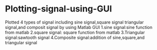# Plotting-signal-using-GUI
Plotted 4 types of signal including sine signal,square signal triangular signal,and composit signal by using Matlab GUI
1.sine signal:sine function from matlab
2.square signal: square function from matlab
3.Triangular signal:sawtooth signal
4.Composite signal:addition of sine,square,and triangular signal
